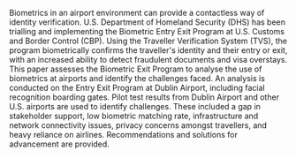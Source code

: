 Biometrics in an airport environment can provide a contactless way
of identity verification. U.S. Department of Homeland Security
(DHS) has been trialling and implementing the Biometric Entry Exit
Program at U.S. Customs and Border Control (CBP). Using the
Traveller Verification System (TVS), the program biometrically
confirms the traveller's identity and their entry or exit, with an
increased ability to detect fraudulent documents and visa overstays.
This paper assesses the Biometric Exit Program to analyse the use of
biometrics at airports and identify the challenges faced. An analysis
is conducted on the Entry Exit Program at Dublin Airport, including
facial recognition boarding gates. Pilot test results from Dublin
Airport and other U.S. airports are used to identify challenges.
These included a gap in stakeholder support, low biometric
matching rate, infrastructure and network connectivity issues,
privacy concerns amongst travellers, and heavy reliance on airlines.
Recommendations and solutions for advancement are provided.
